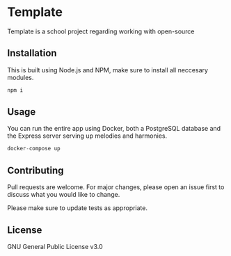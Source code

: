 # Template

Template is a school project regarding working with open-source

## Installation

This is built using Node.js and NPM, make sure to install all neccesary modules.

```bash
npm i
```

## Usage

You can run the entire app using Docker, both a PostgreSQL database and the Express server serving up melodies and harmonies.

```javascript
docker-compose up
```

## Contributing
Pull requests are welcome. For major changes, please open an issue first to discuss what you would like to change.

Please make sure to update tests as appropriate.

## License
GNU General Public License v3.0